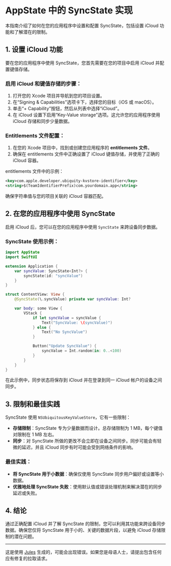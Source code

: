 # AppState 中的 SyncState 实现

本指南介绍了如何在您的应用程序中设置和配置 SyncState，包括设置 iCloud 功能和了解潜在的限制。

## 1. 设置 iCloud 功能

要在您的应用程序中使用 SyncState，您首先需要在您的项目中启用 iCloud 并配置键值存储。

### 启用 iCloud 和键值存储的步骤：

1. 打开您的 Xcode 项目并导航到您的项目设置。
2. 在“Signing & Capabilities”选项卡下，选择您的目标（iOS 或 macOS）。
3. 单击“+ Capability”按钮，然后从列表中选择“iCloud”。
4. 在 iCloud 设置下启用“Key-Value storage”选项。这允许您的应用程序使用 iCloud 存储和同步少量数据。

### Entitlements 文件配置：

1. 在您的 Xcode 项目中，找到或创建您应用程序的 **entitlements 文件**。
2. 确保在 entitlements 文件中正确设置了 iCloud 键值存储，并使用了正确的 iCloud 容器。

entitlements 文件中的示例：

```xml
<key>com.apple.developer.ubiquity-kvstore-identifier</key>
<string>$(TeamIdentifierPrefix)com.yourdomain.app</string>
```

确保字符串值与您的项目关联的 iCloud 容器匹配。

## 2. 在您的应用程序中使用 SyncState

启用 iCloud 后，您可以在您的应用程序中使用 `SyncState` 来跨设备同步数据。

### SyncState 使用示例：

```swift
import AppState
import SwiftUI

extension Application {
    var syncValue: SyncState<Int?> {
        syncState(id: "syncValue")
    }
}

struct ContentView: View {
    @SyncState(\.syncValue) private var syncValue: Int?

    var body: some View {
        VStack {
            if let syncValue = syncValue {
                Text("SyncValue: \(syncValue)")
            } else {
                Text("No SyncValue")
            }

            Button("Update SyncValue") {
                syncValue = Int.random(in: 0..<100)
            }
        }
    }
}
```

在此示例中，同步状态将保存到 iCloud 并在登录到同一 iCloud 帐户的设备之间同步。

## 3. 限制和最佳实践

SyncState 使用 `NSUbiquitousKeyValueStore`，它有一些限制：

- **存储限制**：SyncState 专为少量数据而设计。总存储限制为 1 MB，每个键值对限制在 1 MB 左右。
- **同步**：对 SyncState 所做的更改不会立即在设备之间同步。同步可能会有轻微的延迟，并且 iCloud 同步有时可能会受到网络条件的影响。

### 最佳实践：

- **将 SyncState 用于小数据**：确保仅使用 SyncState 同步用户偏好或设置等小数据。
- **优雅地处理 SyncState 失败**：使用默认值或错误处理机制来解决潜在的同步延迟或失败。

## 4. 结论

通过正确配置 iCloud 并了解 SyncState 的限制，您可以利用其功能来跨设备同步数据。确保您仅将 SyncState 用于小的、关键的数据片段，以避免 iCloud 存储限制的潜在问题。

---
这是使用 [Jules](https://jules.google) 生成的，可能会出现错误。如果您是母语人士，请提出包含任何应有修复的拉取请求。
